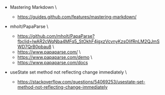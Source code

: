 - Mastering Markdown \
    - https://guides.github.com/features/mastering-markdown/

- mholt/PapaParse \
    - https://github.com/mholt/PapaParse?fbclid=IwAR2cWqNba4MFq5_StOkhF4jgxzVcvnyKzsOlifRnLM2QJmSWD7QrB0pbau8 \
    - https://www.papaparse.com/ \
    - https://www.papaparse.com/demo \
    - https://www.papaparse.com/docs

- useState set method not reflecting change immediately \
    - https://stackoverflow.com/questions/54069253/usestate-set-method-not-reflecting-change-immediately



